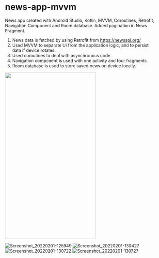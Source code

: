 # news-app-mvvm
News app created with Android Studio, Kotlin, MVVM, Coroutines, Retrofit, Navigation Component and Room database.
Added pagination in News Fragment.

1) News data is fetched by using Retrofit from https://newsapi.org/
2) Used MVVM to separate UI from the application logic, and to persist data if device rotates.
3) Used coroutines to deal with asynchronous code.
4) Navigation component is used with one activity and four fragments.
5) Room database is used to store saved news on device locally.


<img src="https://user-images.githubusercontent.com/40288769/151929875-b9be93d2-4cb1-46d8-94f9-922fd0cb18ff.png" width="300" height="550">



![Screenshot_20220201-125949](https://user-images.githubusercontent.com/40288769/151929875-b9be93d2-4cb1-46d8-94f9-922fd0cb18ff.png)
![Screenshot_20220201-130427](https://user-images.githubusercontent.com/40288769/151930104-b7c908cd-c2a0-418e-adff-1d4274341605.png)
![Screenshot_20220201-130722](https://user-images.githubusercontent.com/40288769/151930112-fee6e9bf-9018-4606-9116-9b3d0d6de3c5.png)
![Screenshot_20220201-130727](https://user-images.githubusercontent.com/40288769/151930125-7df3d3ac-f593-4edb-8487-4f4a0d4d8608.png)
